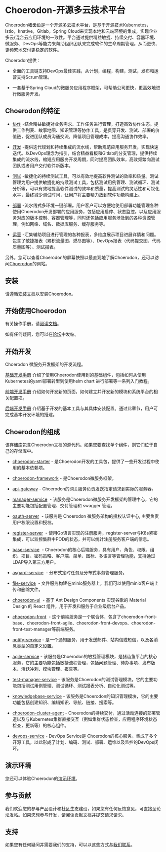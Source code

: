 # Choerodon-开源多云技术平台

Choerodon猪齿鱼是一个开源多云技术平台，是基于开源技术Kubernetes，Istio，knative，Gitlab，Spring Cloud来实现本地和云端环境的集成，实现企业多云/混合云应用环境的一致性。平台通过提供精益敏捷、持续交付、容器环境、微服务、DevOps等能力来帮助组织团队来完成软件的生命周期管理，从而更快、更频繁地交付更稳定的软件。

Choerodon提供：

- 全面的工具链支持DevOps最佳实践，从计划，编程，构建，测试，发布和运营支持Scrum管理。

- 一套基于Spring Cloud的微服务应用程序框架，可帮助公司更快，更高效地进行微服务开发。

## Choerodon的特征

- [协作](http://choerodon.io/zh/docs/user-guide/cooperation/) -结合精益敏捷对业务需求、工作任务进行管理，打造高效协作生态。提供工作列表、故事地图、知识管理等协作工具，是贯穿开发、测试、部署的价值链，促进团队成员沟通交流，降低项目管理成本，提高沟通协作效率。

- [开发](http://choerodon.io/zh/docs/user-guide/development/) -提供迭代规划和持续集成的流水线，帮助规范应用服务开发，实现快速迭代。以DevOps理念为指引，结合精益看板和Gitlab的分支管理，提供持续集成的流水线，缩短应用服务开发周期，同时提高团队效率，高效频繁向测试团队或者用户交付软件新版本。

- [测试](http://choerodon.io/zh/docs/user-guide/test/) -敏捷化的持续测试工具，可以有效地提高软件测试的效率和质量。测试管理为用户提供敏捷化的持续测试工具，包括测试用例管理、测试循环、测试分析等，可以有效地提高软件测试的效率和质量，提高测试的灵活性和可视化水平，最终减少测试时间，让用户将主要精力放到软件功能构建上。

- [部署](http://choerodon.io/zh/docs/user-guide/deploy/) -流水线式多环境一键部署。用户客户可以方便地使用部署功能管理各种使用Choerodon开发部署的应用服务，包括应用启停、状态监控，以及应用服务对应的版本控制、容器管理等，同时还包括应用服务涉及到的各种资源管理，例如网络、域名、数据库服务、缓存服务等。

- [运营](http://choerodon.io/zh/docs/user-guide/report/) -汇集辅助项目进行管理的各种报表，多维度展示项目进展详情和问题。包含了敏捷报表（累积流量图、燃尽图等）、DevOps报表（代码提交图、代码质量图等）、测试报表。

另外，您可以查看Choerodon的屏幕快照以最直观地了解Choerodon，还可以访问[Choerodon](choerodon.io)的网站。

## 安装

请遵循[安装文档](http://choerodon.io/zh/docs/installation-configuration/)以安装Choerodon。

## 开始使用Choerodon

有关操作手册，请[阅读文档](http://choerodon.io/zh/docs/user-guide/)。

如有任何疑问，您可以在[论坛](https://forum.choerodon.io/)中发帖。

## 开始开发

Choerodon 微服务开发框架的开发流程。

[基础开发手册](http://choerodon.io/zh/docs/development-guide/basic/) 介绍了使用Choerodon使用到的基础组件，包括如何从使用Kubernetes的yaml部署转型到使用helm chart 进行部署等一系列入门教程。

[前端开发手册](http://choerodon.io/zh/docs/development-guide/front/) 介绍如何开发新的页面，如何建立并开发新的模块和系统平台的相关配置项。

[后端开发手册](http://choerodon.io/zh/docs/development-guide/backend/) 介绍基于开发的基本工具与其具体安装配置。通过此章节，用户可完成基本开发环境的搭建。

## Choerodon的组成

该存储库包含Choerodon文档的源代码。如果您要查找单个组件，则它们位于自己的存储库中。

- [choerodon-starter](https://github.com/choerodon/choerodon-starters) - 是Choerodon开发的工具包，提供了一些开发过程中使用的基本依赖项。
- [choerodon-framework](https://github.com/choerodon/choerodon-framework) - 是Choerodon微服务框架。
- [api-gateway](https://github.com/choerodon/api-gateway) - Choerodon的网关服务负责发送指定请求到实际的服务器。
- [manager-service](https://github.com/choerodon/manager-service)  - 该服务是Choerodon微服务开发框架的管理中心，它的主要功能包括配置管理、交付管理和 swagger 管理。
- [oauth-server](https://github.com/choerodon/oauth-server)  - 该服务是 Choerodon 微服务架构的授权认证中心, 主要负责用户权限设置和授权。
- [register-server](https://github.com/choerodon/go-register-server)  - 使用Go语言实现的注册服务，register-server与K8s紧密集成，可以监控集群中POD的状态，并可以统计注册服务客户端的信息。


- [base-service](https://github.com/choerodon/base-service)  - Choerodon的核心后端服务，具有用户、角色、权限、组织、项目、密码策略、客户端、菜单、图标、多语言等管理功能，支持通过LDAP导入第三方用户。


- [asgard-service](https://github.com/choerodon/asgard-service)  - 分布式定时任务及分布式事务管理服务。
- [file-service](https://github.com/choerodon/file-service)  - 文件服务构建在minio服务器上，我们可以使用minio客户端上传和删除文件。
- [choerodon-ui](https://github.com/choerodon/choerodon-ui)  - 基于 Ant Design Components 实现谷歌的 Material Design 的 React 组件，用于开发和服务于企业级后台产品。
- [choerodon-front](https://github.com/choerodon/choerodon-front)  - 这个前端服务是一个联合体，包含了choerodon-front-base、choerodon-front-agile、choerodon-front-devops、choerodon-front-test-manager等前端服务。
- [notify-service](https://github.com/choerodon/notify-service) - 是一个通知服务，用于发送邮件、站内信或短信，以及各消息类型的自定义设置。
- [agile-service](https://github.com/choerodon/agile-service) - 该服务是Choerodon的敏捷管理模块，是猪齿鱼平台的核心服务，它的主要功能包括敏捷流程管理，包括问题管理、待办事项、发布版本、活跃冲刺、模块管理、报告等。
- [test-manager-service](https://github.com/choerodon/test-manager-service) - 该服务是Choerodon的测试管理模块。它的主要功能包括测试用例管理、测试循环、测试报表分析、自动化测试等。
- [knowledgebase-service](https://github.com/choerodon/knowledgebase-service) - 该服务是Choerodon的知识管理模块，它的主要功能包括创建知识、编辑知识、导航、链接、搜索等。
- [choerodon-cluster-agent](https://github.com/choerodon/choerodon-cluster-agent) - Choerodon的持续交付，通过活动连接的部署管道以及与Kubernetes集群直接交互（例如集群状态检查，应用程序环境状态检查，更新等）的核心组件。
- [devops-service](https://github.com/choerodon/devops-service) - DevOps Service是 Choerodon的核心服务。集成了多个开源工具，以此形成了计划、编码、测试、部署、运维以及监控的DevOps闭环。


## 演示环境

您还可以体验Choerodon的[演示环境](https://choerodon.com.cn/#/iam/register-organization)。

## 参与贡献

我们欢迎您的参与产品设计和社区生态建设，如果您有任何反馈意见，可直接至论坛[发帖](https://forum.choerodon.io/)。如果您想参与开发，请阅读[贡献文档](https://github.com/choerodon/choerodon/blob/master/CONTRIBUTING.md)并提交请求请求。

## 支持

如果您有任何疑问并需要我们的支持，可以以这些方式[与我们联系](http://choerodon.io/zh/community/)。
